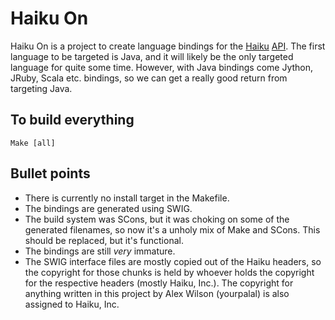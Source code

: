 Haiku On
===============
Haiku On is a project to create language bindings for the [Haiku](http://haiku-os.org) [API](http://api.haiku-os.org). The first language to be targeted is Java, and it will likely be the only targeted language for quite some time. However, with Java bindings come Jython, JRuby, Scala etc. bindings, so we can get a really good return from targeting Java.

To build everything
---------------
    Make [all]

Bullet points
---------------
 *  There is currently no install target in the Makefile.
 *  The bindings are generated using SWIG.
 *  The build system was SCons, but it was choking on some of the generated filenames, so now it's a unholy mix of Make and SCons. This should be replaced, but it's functional.
 *  The bindings are still *very* immature.
 *  The SWIG interface files are mostly copied out of the Haiku headers, so the copyright for those chunks is held by whoever holds the copyright for the respective headers (mostly Haiku, Inc.). The copyright for anything written in this project by Alex Wilson (yourpalal) is also assigned to Haiku, Inc.
